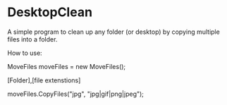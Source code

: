 # DesktopClean

A simple program to clean up any folder (or desktop) by copying multiple files into a folder.

How to use:

MoveFiles moveFiles = new MoveFiles();

[Folder],[file extenstions]

moveFiles.CopyFiles("jpg", "jpg|gif|png|jpeg");
